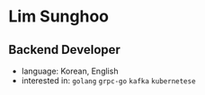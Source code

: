 # Lim Sunghoo

## Backend Developer

- language: Korean, English
- interested in: `golang` `grpc-go` `kafka` `kubernetese`

